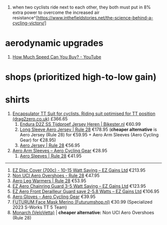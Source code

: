 1. when two cyclists ride next to each other, they both must put in 8% extra power to overcome the increased air resistance^[https://www.inthefieldstories.net/the-science-behind-a-cycling-victory/]

# aerodynamic upgrades
1. [How Much Speed Can You Buy? - YouTube](https://www.youtube.com/watch?v=dpCe-gz_2_E)

# shops (prioritized high-to-low gain)
# shirts
1. [Encapsulator TT Suit for cyclists. Riding suit optimised for TT position (drag2zero.co.uk)](https://drag2zero.co.uk/product/encapsulator-tt-suit/?v=796834e7a283) £366.65
	1. [Endura D2Z SS Tijdproef Jersey Heren | Bikester.nl](https://www.bikester.nl/endura-d2z-ss-tijdproef-jersey-heren-M884202.html) €60.99
	2. [Long Sleeve Aero Jersey | Rule 28](https://www.rule28.com/products/long-sleeve-aero-jersey) €178.95 (**cheaper alternative** is Aero Jersey (Rule 28) for €59.95 + Aero Arm Sleeves (Aero Cycling Gear) for €28.95)
	3. [Aero Jersey | Rule 28](https://www.rule28.com/products/aero-jersey) €56.95
2. [Aero Arm Sleeves – Aero Cycling Gear](https://www.aerocyclinggear.nl/products/aero-arm-sleeves) €28.95
	1. [Aero Sleeves | Rule 28](https://www.rule28.com/products/aero-sleeves) €41.95
---
1. [EZ Disc Cover (700c) - 10-15 Watt Saving – EZ Gains Ltd](https://ezgains.co.uk/products/disc-cover-700c-1) €213.95
2. [Non UCI Aero Overshoes - Rule 28](https://www.rule28.com/products/non-uci-aero-overshoes) €47.95
3. [Aero Leg Warmers | Rule 28](https://www.rule28.com/products/aero-leg-warmers) €53.95
4. [EZ Aero Chainring Guard 3-5 Watt Saving – EZ Gains Ltd](https://ezgains.co.uk/products/ez-aero-chainring-cover-1) €123.95
5. [EZ Aero Front Derailleur Guard save 2-5.8 Watts – EZ Gains Ltd](https://ezgains.co.uk/products/ez-aero-front-derailleur-guard-save-2-6-watts) €106.95
7. [Aero Gloves – Aero Cycling Gear](https://www.aerocyclinggear.nl/products/aero-gloves) €39.95
8. [FUTURUM Face Mask Merino (Futurumshop.nl)](https://www.futurumshop.nl/futurum-face-mask-merino.phtml) €30.99 (Specialized 2023 S-Works TT 5 Team)
9. [Monarch (VeloVetta)](https://www.velovetta.com/collections/cycling-shoes/products/monarch) | **cheaper alternative:** Non UCI Aero Overshoes (Rule 28)